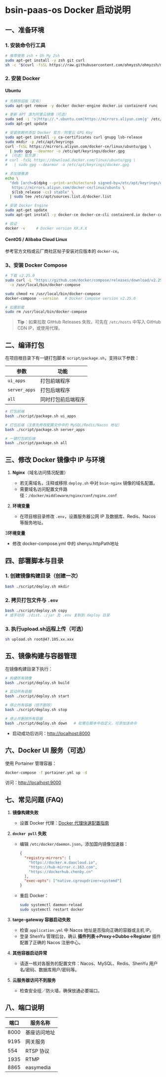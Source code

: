 # bsin-paas-os Docker 启动说明

## 一、准备环境

### 1. 安装命令行工具
```bash
# 推荐使用 zsh + Oh My Zsh
sudo apt-get install -y zsh git curl
sh -c "$(curl -fsSL https://raw.githubusercontent.com/ohmyzsh/ohmyzsh/master/tools/install.sh)"
```

### 2. 安装 Docker

#### Ubuntu
```bash
# 先移除旧版（若有）
sudo apt-get remove -y docker docker-engine docker.io containerd runc

# 更新 APT 源为阿里云镜像（可选）
sudo sed -i 's|http://.*.ubuntu.com|https://mirrors.aliyun.com|g' /etc/apt/sources.list
sudo apt-get update

# 安装依赖并添加 Docker 官方／阿里云 GPG Key
sudo apt-get install -y ca-certificates curl gnupg lsb-release
sudo mkdir -p /etc/apt/keyrings
curl -fsSL https://mirrors.aliyun.com/docker-ce/linux/ubuntu/gpg \
  | sudo gpg --dearmor -o /etc/apt/keyrings/docker.gpg
# （可选）官方源：
# curl -fsSL https://download.docker.com/linux/ubuntu/gpg \
#   | sudo gpg --dearmor -o /etc/apt/keyrings/docker.gpg

# 添加镜像源
echo \
  "deb [arch=$(dpkg --print-architecture) signed-by=/etc/apt/keyrings/docker.gpg] \
   https://mirrors.aliyun.com/docker-ce/linux/ubuntu \
   $(lsb_release -cs) stable" \
  | sudo tee /etc/apt/sources.list.d/docker.list

# 安装 Docker Engine
sudo apt-get update
sudo apt-get install -y docker-ce docker-ce-cli containerd.io docker-compose-plugin

# 验证
docker -v     # Docker version XX.X.X
```

#### CentOS / Alibaba Cloud Linux
参考官方文档或云厂商社区帖子安装对应版本的 `docker-ce`。

### 3、安装 Docker Compose
```bash
# 下载 v2.25.0
sudo curl -L "https://github.com/docker/compose/releases/download/v2.25.0/docker-compose-$(uname -s)-$(uname -m)" \
  -o /usr/local/bin/docker-compose

sudo chmod +x /usr/local/bin/docker-compose
docker-compose --version   # Docker Compose version v2.25.0

# 如需卸载
sudo rm /usr/local/bin/docker-compose
```
> **Tip**：如果拉取 GitHub Releases 失败，可先在 `/etc/hosts` 中写入 GitHub CDN IP，或使用代理。

## 二、编译打包

在项目根目录下有一键打包脚本 `script/package.sh`，支持以下参数：

| 参数         | 功能             |
|------------|----------------|
| `ui_apps`  | 打包前端程序        |
| `server_apps` | 打包后端程序        |
| `all`      | 同时打包前后端程序     |

```bash
# 打包前端
bash ./script/package.sh ui_apps

# 打包后端（注意先修改配置文件中的 MySQL/Redis/Nacos 地址）
bash ./script/package.sh server_apps

# 一键打包前后端
bash ./script/package.sh all
```

## 三、修改 Docker 镜像中 IP 与环境

1. **Nginx**（域名访问情况配置）
    - 若无需域名，注释或移除 `deploy.sh` 中对 `bsin-nginx` 镜像的域名配置。
    - 需要域名访问配置文件路径：`/docker/middleware/nginx/conf/nginx.conf`

2. **环境变量**
    - 在项目根目录修改 `.env`，设置服务器公网 IP 及数据库、Redis、Nacos 等服务地址。

3**环境变量**
   - 修改 docker-compose.yml 中的 shenyu.httpPath地址

## 四、部署脚本与目录

### 1. 创建镜像构建目录（创建一次）
```bash
bash ./script/deploy.sh mkdir
```

### 2. 拷贝打包文件与 `.env`
```bash
bash ./script/deploy.sh copy
# 或手动将 ./dist、./jar 及 .env 复制到 deploy 目录
```

### 3. 执行upload.sh远程上传（可选）
```bash
sh upload.sh root@47.105.xx.xxx
```

## 五、镜像构建与容器管理

在镜像构建目录下执行：
```bash
# 构建所有镜像
bash ./script/deploy.sh build

# 启动所有容器
bash ./script/deploy.sh start

# 停止所有容器（但不删除）
bash ./script/deploy.sh stop

# 停止并删除所有容器
bash ./script/deploy.sh down   # 如需在脚本中自定义，可添加该命令
```
- 启动成功后访问：<http://localhost:8000>

## 六、Docker UI 服务（可选）
使用 Portainer 管理容器：
```bash
docker-compose -f portainer.yml up -d
```
访问：<http://localhost:9000>

## 七、常见问题 (FAQ)

1. **镜像构建失败**
    - 设置 Docker 代理：[Docker 代理快速配置指南](https://cloud-atlas.readthedocs.io/zh-cn/latest/docker/network/docker_proxy_quickstart.html)

2. **`docker pull` 失败**
    - 编辑 `/etc/docker/daemon.json`，添加国内镜像加速器：
      ```json
      {
        "registry-mirrors": [
          "https://docker.m.daocloud.io",
          "https://hub-mirror.c.163.com",
          "https://dockerhub.chenby.cn"
        ],
        "exec-opts": ["native.cgroupdriver=systemd"]
      }
      ```
    - 重启 Docker：
      ```bash
      sudo systemctl daemon-reload
      sudo systemctl restart docker
      ```

3. **targe-gateway 容器启动失败**
    - 检查 `application.yml` 中 Nacos 地址是否指向正确的容器或主机 IP。
    - 登录 ShenYu 管理后台，确认 **插件列表→Proxy→Dubbo→Register** 插件配置了正确的 Nacos 注册中心。

4. **其他容器启动异常**
    - 请逐一核对各服务的配置文件：Nacos、MySQL、Redis、ShenYu 用户名/密码、数据库用户/密码等。

5. **云服务器访问不到服务**
    - 检查安全组／防火墙，确保放通必要端口。

## 八、端口说明

| 端口   | 服务名称             |
|------|------------------|
| 8000 | 基座访问地址           |
| 9195 | 网关服务             |
| 554  | RTSP 协议           |
| 1935 | RTMP              |
| 8865 | easymedia         |